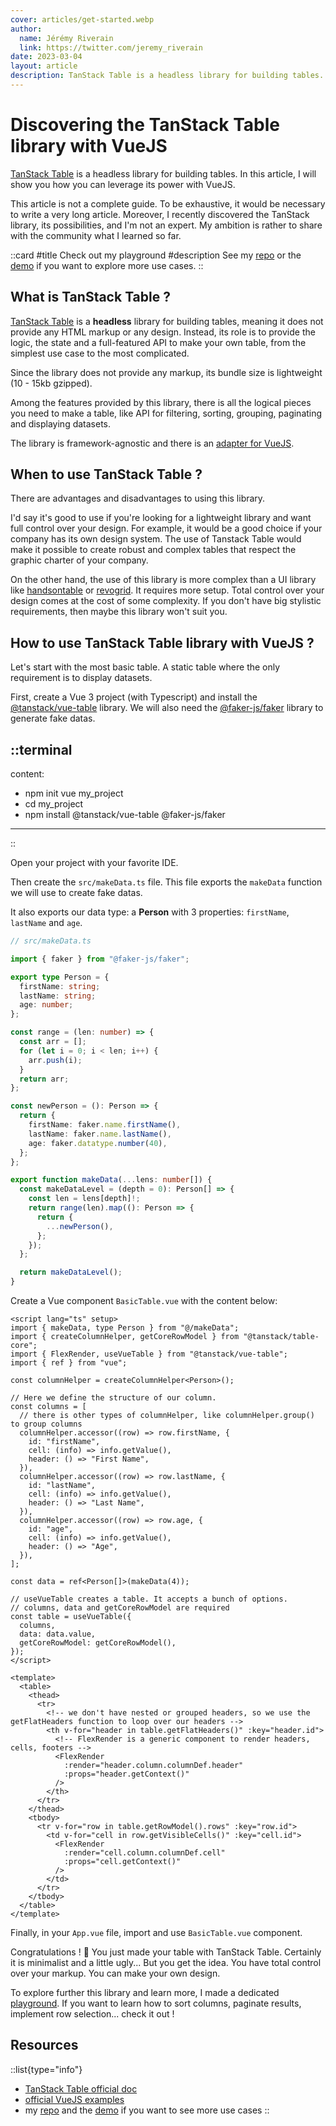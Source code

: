 ```yaml
---
cover: articles/get-started.webp
author:
  name: Jérémy Riverain
  link: https://twitter.com/jeremy_riverain
date: 2023-03-04
layout: article
description: TanStack Table is a headless library for building tables. I will show you how you can leverage its power with VueJS.
---
```


# Discovering the TanStack Table library with VueJS

[TanStack Table](https://tanstack.com/table) is a headless library for building tables. In this article, I will show you how you can leverage its power with VueJS.

This article is not a complete guide. To be exhaustive, it would be necessary to write a very long article. Moreover, I recently discovered the TanStack library, its possibilities, and I'm not an expert. My ambition is rather to share with the community what I learned so far.

::card
#title
Check out my playground
#description
See my <a href="https://github.com/jeremyriverain/vue-tanstack-table-playground" target="_blank" rel="noopener noreferrer">repo</a> or the <a href="https://loquacious-taffy-fb0485.netlify.app/" target="_blank" rel="noopener noreferrer">demo</a> if you want to explore more use cases.
::

## What is TanStack Table ?

[TanStack Table](https://tanstack.com/table) is a **headless** library for building tables, meaning it does not provide any HTML markup or any design. Instead, its role is to provide the logic, the state and a full-featured API to make your own table, from the simplest use case to the most complicated.

Since the library does not provide any markup, its bundle size is lightweight (10 - 15kb gzipped).

Among the features provided by this library, there is all the logical pieces you need to make a table, like API for filtering, sorting, grouping, paginating and displaying datasets.

The library is framework-agnostic and there is an [adapter for VueJS](https://tanstack.com/table/v8/docs/adapters/vue-table).

## When to use TanStack Table ?

There are advantages and disadvantages to using this library.

I'd say it's good to use if you're looking for a lightweight library and want full control over your design. For example, it would be a good choice if your company has its own design system. The use of Tanstack Table would make it possible to create robust and complex tables that respect the graphic charter of your company.

On the other hand, the use of this library is more complex than a UI library like [handsontable](https://handsontable.com) or [revogrid](https://revolist.github.io/revogrid). It requires more setup. Total control over your design comes at the cost of some complexity. If you don't have big stylistic requirements, then maybe this library won't suit you.

## How to use TanStack Table library with VueJS ?

Let's start with the most basic table. A static table where the only requirement is to display datasets.

First, create a Vue 3 project (with Typescript) and install the [@tanstack/vue-table](https://tanstack.com/table/v8/docs/adapters/vue-table) library. We will also need the [@faker-js/faker](https://fakerjs.dev/) library to generate fake datas.

::terminal
---
content:
- npm init vue my_project
- cd my_project
- npm install @tanstack/vue-table @faker-js/faker
---
::

Open your project with your favorite IDE.

Then create the `src/makeData.ts` file. This file exports the `makeData` function we will use to create fake datas.

It also exports our data type: a **Person** with 3 properties: `firstName`, `lastName` and `age`.

```typescript
// src/makeData.ts

import { faker } from "@faker-js/faker";

export type Person = {
  firstName: string;
  lastName: string;
  age: number;
};

const range = (len: number) => {
  const arr = [];
  for (let i = 0; i < len; i++) {
    arr.push(i);
  }
  return arr;
};

const newPerson = (): Person => {
  return {
    firstName: faker.name.firstName(),
    lastName: faker.name.lastName(),
    age: faker.datatype.number(40),
  };
};

export function makeData(...lens: number[]) {
  const makeDataLevel = (depth = 0): Person[] => {
    const len = lens[depth]!;
    return range(len).map((): Person => {
      return {
        ...newPerson(),
      };
    });
  };

  return makeDataLevel();
}
```

Create a Vue component `BasicTable.vue` with the content below:

```vue
<script lang="ts" setup>
import { makeData, type Person } from "@/makeData";
import { createColumnHelper, getCoreRowModel } from "@tanstack/table-core";
import { FlexRender, useVueTable } from "@tanstack/vue-table";
import { ref } from "vue";

const columnHelper = createColumnHelper<Person>();

// Here we define the structure of our column.
const columns = [
  // there is other types of columnHelper, like columnHelper.group() to group columns 
  columnHelper.accessor((row) => row.firstName, {
    id: "firstName",
    cell: (info) => info.getValue(),
    header: () => "First Name",
  }),
  columnHelper.accessor((row) => row.lastName, {
    id: "lastName",
    cell: (info) => info.getValue(),
    header: () => "Last Name",
  }),
  columnHelper.accessor((row) => row.age, {
    id: "age",
    cell: (info) => info.getValue(),
    header: () => "Age",
  }),
];

const data = ref<Person[]>(makeData(4));

// useVueTable creates a table. It accepts a bunch of options. 
// columns, data and getCoreRowModel are required
const table = useVueTable({
  columns,
  data: data.value,
  getCoreRowModel: getCoreRowModel(),
});
</script>

<template>
  <table>
    <thead>
      <tr>
        <!-- we don't have nested or grouped headers, so we use the getFlatHeaders function to loop over our headers -->
        <th v-for="header in table.getFlatHeaders()" :key="header.id">
          <!-- FlexRender is a generic component to render headers, cells, footers -->  
          <FlexRender
            :render="header.column.columnDef.header"
            :props="header.getContext()"
          />
        </th>
      </tr>
    </thead>
    <tbody>
      <tr v-for="row in table.getRowModel().rows" :key="row.id">
        <td v-for="cell in row.getVisibleCells()" :key="cell.id">
          <FlexRender
            :render="cell.column.columnDef.cell"
            :props="cell.getContext()"
          />
        </td>
      </tr>
    </tbody>
  </table>
</template>
```

Finally, in your `App.vue` file, import and use `BasicTable.vue` component.

Congratulations ! 🚀 You just made your table with TanStack Table. Certainly it is minimalist and a little ugly... But you get the idea. You have total control over your markup. You can make your own design.

To explore further this library and learn more, I made a dedicated [playground](https://loquacious-taffy-fb0485.netlify.app/). If you want to learn how to sort columns, paginate results, implement row selection... check it out !

## Resources

::list{type="info"}
- [TanStack Table official doc](https://docs.flutter.dev/cookbook/testing/integration/introduction)
- [official VueJS examples](https://github.com/TanStack/table/tree/main/examples/vue)
- my [repo](https://www.kodeco.com/29321816-integration-testing-in-flutter-getting-started) and the [demo](https://loquacious-taffy-fb0485.netlify.app/) if you want to see more use cases
::
